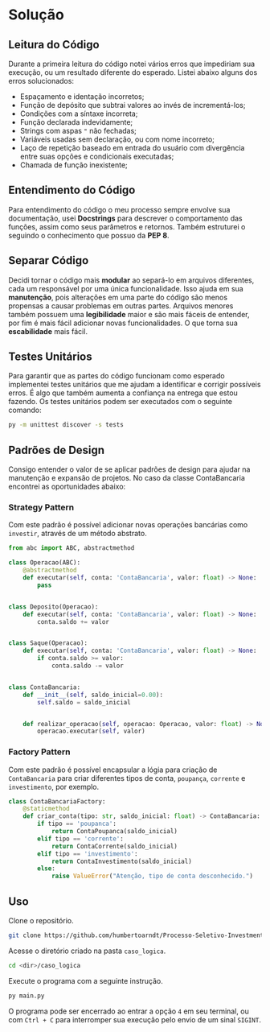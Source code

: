 # Solução

## Leitura do Código
Durante a primeira leitura do código notei vários erros que impediriam sua execução,
ou um resultado diferente do esperado. Listei abaixo alguns dos erros solucionados:
* Espaçamento e identação incorretos;
* Função de depósito que subtrai valores ao invés de incrementá-los;
* Condições com a síntaxe incorreta;
* Função declarada indevidamente;
* Strings com aspas `"` não fechadas;
* Variáveis usadas sem declaração, ou com nome incorreto;
* Laço de repetição baseado em entrada do usuário com divergência entre suas opções
e condicionais executadas;
* Chamada de função inexistente;

## Entendimento do Código
Para entendimento do código o meu processo sempre envolve sua documentação, usei
**Docstrings** para descrever o comportamento das funções, assim como seus parâmetros
e retornos. Também estruturei o seguindo o conhecimento que possuo da **PEP 8**.

## Separar Código
Decidi tornar o código mais **modular** ao separá-lo em arquivos diferentes, cada 
um responsável por uma única funcionalidade. Isso ajuda em sua **manutenção**, pois 
alterações em uma parte do código são menos propensas a causar problemas em outras
partes. Arquivos menores também possuem uma **legibilidade** maior e são mais fáceis
de entender, por fim é mais fácil adicionar novas funcionalidades. O que torna sua 
**escabilidade** mais fácil.

## Testes Unitários
Para garantir que as partes do código funcionam como esperado implementei testes
unitários que me ajudam a identificar e corrigir possíveis erros. É algo que também
aumenta a confiança na entrega que estou fazendo. Os testes unitários podem ser executados com o seguinte comando:
```sh
py -m unittest discover -s tests
```

## Padrões de Design
Consigo entender o valor de se aplicar padrões de design para ajudar na manutenção
e expansão de projetos. No caso da classe ContaBancaria encontrei as oportunidades
abaixo:

### Strategy Pattern
Com este padrão é possível adicionar novas operações bancárias como `investir`, através
de um método abstrato.
```python
from abc import ABC, abstractmethod

class Operacao(ABC):
    @abstractmethod
    def executar(self, conta: 'ContaBancaria', valor: float) -> None:
        pass


class Deposito(Operacao):
    def executar(self, conta: 'ContaBancaria', valor: float) -> None:
        conta.saldo += valor


class Saque(Operacao):
    def executar(self, conta: 'ContaBancaria', valor: float) -> None:
        if conta.saldo >= valor:
            conta.saldo -= valor


class ContaBancaria:
    def __init__(self, saldo_inicial=0.00):
        self.saldo = saldo_inicial


    def realizar_operacao(self, operacao: Operacao, valor: float) -> None:
        operacao.executar(self, valor)

```

### Factory Pattern
Com este padrão é possível encapsular a lógia para criação de `ContaBancaria` para criar
diferentes tipos de conta, `poupança`, `corrente` e `investimento`, por exemplo.
```python
class ContaBancariaFactory:
    @staticmethod
    def criar_conta(tipo: str, saldo_inicial: float) -> ContaBancaria:
        if tipo == 'poupanca':
            return ContaPoupanca(saldo_inicial)
        elif tipo == 'corrente':
            return ContaCorrente(saldo_inicial)
        elif tipo == 'investimento':
            return ContaInvestimento(saldo_inicial)
        else:
            raise ValueError("Atenção, tipo de conta desconhecido.")
```

## Uso
Clone o repositório.
```sh
git clone https://github.com/humbertoarndt/Processo-Seletivo-Investment-Services.git <dir>
```

Acesse o diretório criado na pasta `caso_logica`.
```sh
cd <dir>/caso_logica
```

Execute o programa com a seguinte instrução.
```sh
py main.py
```

O programa pode ser encerrado ao entrar a opção `4` em seu terminal, ou com `Ctrl + C` para
interromper sua execução pelo envio de um sinal `SIGINT`.